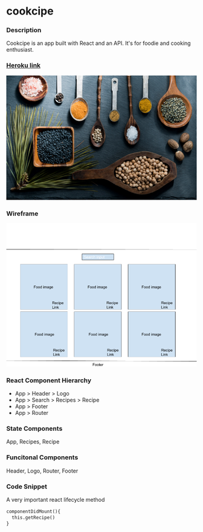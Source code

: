 # cookcipe
### Description
Cookcipe is an app built with React and an API. It's for foodie and cooking enthusiast.

### [Heroku link](https://cookcipe.herokuapp.com/)

![homepage](images/cook5.jpg)

### Wireframe

![homepage](images/cookcipewireframe.png)

### React Component Hierarchy
* App > Header > Logo
* App > Search > Recipes > Recipe
* App > Footer
* App > Router

### State Components
App, Recipes, Recipe

### Funcitonal Components
Header, Logo, Router, Footer


### Code Snippet
A very important react lifecycle method

```
componentDidMount(){
  this.getRecipe()
}


